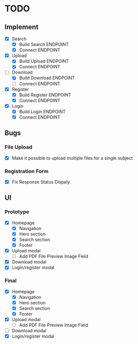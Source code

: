 # TODO

## Implement

- [X] Search
  - [X] Build Search ENDPOINT
  - [X] Connect ENDPOINT
- [X] Upload
  - [X] Build Upload ENDPOINT
  - [X] Connect ENDPOINT
- [ ] Download
  - [X] Build Download ENDPOINT
  - [ ] Connect ENDPOINT
- [X] Register
  - [X] Build Register ENDPOINT
  - [X] Connect ENDPOINT
- [X] Login
  - [X] Build Login ENDPOINT
  - [X] Connect ENDPOINT

## Bugs

### File Upload

- [X] Make it possible to upload multiple files for a single subject

### Registration Form

- [X] Fix Response Status Dispaly

## UI

### Prototype

- [X] Homepage
  - [x] Navigation
  - [x] Hero section
  - [x] Search section
  - [x] Footer
- [X] Upload modal
  - [ ] Add PDF File Preview Image Field
- [X] Download modal
- [X] Login/register modal

### Final

- [X] Homepage
  - [X] Navigation
  - [X] Hero section
  - [X] Search section
  - [X] Footer
- [X] Upload modal
  - [ ] Add PDF File Preview Image Field
- [ ] Download modal
- [X] Login/register modal
